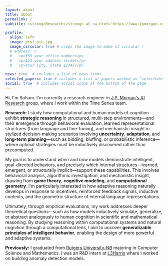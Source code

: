 ```yaml
---
layout: about
title: about
permalink: /
subtitle: <strong>Research</strong> at <a href='https://www.jpmorgan.com/technology/artificial-intelligence'>J.P. Morgan AI Research</a>

profile:
  align: left
  image: prof_pic.jpg
  image_circular: True # crops the image to make it circular !
  # address: >
  #   <p>555 your office number</p>
  #   <p>123 your address street</p>
  #   <p>Your City, State 12345</p>

news: true  # includes a list of news items
selected_papers: true # includes a list of papers marked as "selected={true}"
social: true  # includes social icons at the bottom of the page
---
```



Hi, I'm Soham. I'm currently a research engineer in [J.P. Morgan's AI Research](https://www.jpmorgan.com/technology/artificial-intelligence) group, where I work within the Time Series team.

<strong>Research:</strong>  I study how computational and human models of cognition exhibit **strategic reasoning** in structured, multi-step environments—and their emergence through behavioral evaluation, learned representational structures (from language and fine-tuning), and mechanistic insight in stylized decision-making scenarios involving **uncertainty**, **adaptation**, and **long-term planning**—such as bidding, bluffing, or probabilistic inference—where optimal strategies must be inductively discovered rather than precomputed.

My goal is to understand *when* and *how* models demonstrate intelligent, goal-directed behaviors, and precisely which internal structures—learned, emergent, or structurally implicit—support these capabilities. This involves behavioral analysis, algorithmic investigation, and mechanistic insight, drawing from **game theory**, **cognitive modeling**, and **computational geometry**. I'm particularly interested in how adaptive reasoning naturally develops in response to incentives, reinforced feedback signals, inductive contexts, and the geometric structure of internal language representations.

Ultimately, through empirical evaluations, my work addresses deeper theoretical questions—such as how models inductively simulate, generalize, or abstract analogously to human cognition in scientific and mathematical reasoning. By studying reasoning within computational systems and natural cognition through a computational lens, I aim to uncover **generalizable principles of intelligent behavior**, enabling the design of more powerful and adaptive systems.


<!-- My interests lie broadly in interpretability for sequential data — both mechanistic and statistical — with applications in finance and healthcare. I'm particularly focused on building <b>scalable</b>, <b>interpretable</b> tools/models for multi-modal models (specifically sequential) that exploit the geometric structure of the underlying data, loss surfaces, and domain-specific mathematical constraints. -->
  

<!-- <ul>
  <li class="">Designing mechanisms to <b>define</b> and <b>detect</b> distribution shifts in various types of data in real time</li>
  <li class="">Building models that are <b>robust</b> to such shifts through:
    <ul>
      <li>Continual Learning</li>
      <li>Few Shot Learning</li>
      <li>Synthetic Data Generation</li>
      <li>Loss function engineering</li>
    </ul>
  </li>
</ul> -->

<strong>Previously:</strong> I graduated from [Rutgers University-NB](https://www.rutgers.edu/) majoring in Computer Science and Mathematics. I was an R&D intern at [L3Harris](https://www.l3harris.com/) where I worked on building anomaly detection models. 

<!-- 
Write your biography here. Tell the world about yourself. Link to your favorite [subreddit](http://reddit.com). You can put a picture in, too. The code is already in, just name your picture `prof_pic.jpg` and put it in the `img/` folder.

Put your address / P.O. box / other info right below your picture. You can also disable any these elements by editing `profile` property of the YAML header of your `_pages/about.md`. Edit `_bibliography/papers.bib` and Jekyll will render your [publications page](/al-folio/publications/) automatically.

Link to your social media connections, too. This theme is set up to use [Font Awesome icons](http://fortawesome.github.io/Font-Awesome/) and [Academicons](https://jpswalsh.github.io/academicons/), like the ones below. Add your Facebook, Twitter, LinkedIn, Google Scholar, or just disable all of them. -->
